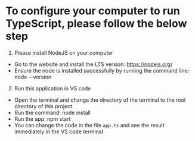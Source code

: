# To configure your computer to run TypeScript, please follow the below step
1. Please install NodeJS on your computer
* Go to the website and install the LTS version: https://nodejs.org/
* Ensure the node is installed successfully by running the command line: node --version
2. Run this application in VS code
* Open the terminal and change the directory of the terminal to the root directory of this project
* Run the command: node install
* Run the app: npm start
* You can change the code in the file `app.ts` and see the result immediately in the VS code terminal